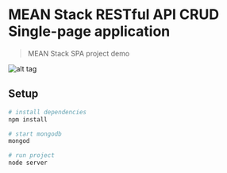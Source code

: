 # MEAN Stack RESTful API CRUD Single-page application

> MEAN Stack SPA project demo

![alt tag](http://i.imgur.com/sljX192.png)

## Setup

``` bash
# install dependencies
npm install

# start mongodb 
mongod

# run project
node server

```

